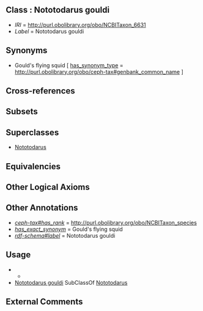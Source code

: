 
## Class : Nototodarus gouldi

 * *IRI* = http://purl.obolibrary.org/obo/NCBITaxon_6631
 * *Label* = Nototodarus gouldi

## Synonyms

 * Gould's flying squid [ [has_synonym_type](../../pe/oboInOwl#hasSynonymType.md) = http://purl.obolibrary.org/obo/ceph-tax#genbank_common_name ]

## Cross-references


## Subsets


## Superclasses

 * [Nototodarus](../../NCBITaxon/30/NCBITaxon_6630.md)

## Equivalencies


## Other Logical Axioms


## Other Annotations

 * *[ceph-tax#has_rank](../../ceph-tax#has/nk/ceph-tax#has_rank.md)* = http://purl.obolibrary.org/obo/NCBITaxon_species
 * *[has_exact_synonym](../../ym/oboInOwl#hasExactSynonym.md)* = Gould's flying squid
 * *[rdf-schema#label](../../el/rdf-schema#label.md)* = Nototodarus gouldi

## Usage

 * -
 * [Nototodarus gouldi](../../NCBITaxon/31/NCBITaxon_6631.md) SubClassOf [Nototodarus](../../NCBITaxon/30/NCBITaxon_6630.md)

## External Comments

